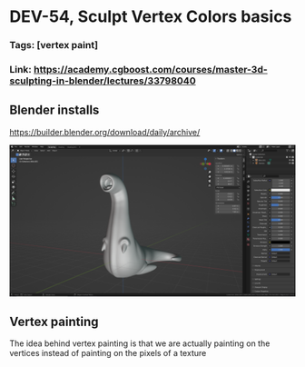 # DEV-54, Sculpt Vertex Colors basics
### Tags: [vertex paint]
### Link: https://academy.cgboost.com/courses/master-3d-sculpting-in-blender/lectures/33798040


## Blender installs
<https://builder.blender.org/download/daily/archive/>

![](../images/DEV-54/DEV-54-A1.png)

## Vertex painting

  The idea behind vertex painting is that we are actually
  painting on the vertices instead of painting on the pixels of a
  texture
